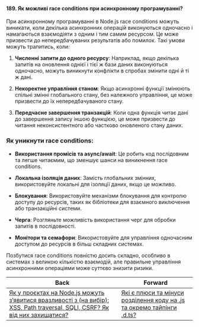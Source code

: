 #### 189. Як можливі race conditions при асинхронному програмуванні?

При асинхронному програмуванні в Node.js race conditions можуть виникати, коли декілька асинхронних операцій виконуються одночасно і намагаються взаємодіяти з одним і тим самим ресурсом. Це може призвести до непередбачуваних результатів або помилок. Такі умови можуть трапитись, коли:

1. **Численні запити до одного ресурсу**: Наприклад, якщо декілька запитів на оновлення однієї і тієї ж бази даних виконуються одночасно, можуть виникнути конфлікти в спробах змінити одні й ті ж дані.

2. **Некоректне управління станом**: Якщо асинхронні функції змінюють спільні змінні глобального стану, без належного управління, це може призвести до їх непередбачуваного стану.

3. **Передчасне завершення транзакцій**: Коли одна функція читає дані до завершення запису іншою функцією, це може призвести до читання неконсистентного або частково оновленого стану даних.

### Як уникнути race conditions:

- **Використання промісів та async/await**: Це робить код послідовним та легше читаємим, що зменшує шанси на виникнення race conditions.

- **Локальна ізоляція даних**: Замість глобальних змінних, використовуйте локальні для ізоляції даних, якщо це можливо.

- **Блокування**: Використовуйте механізми блокування для контролю доступу до ресурсів, таких як бібліотеки для взаємного виключення або транзакційні системи.

- **Черга**: Розгляньте можливість використання черг для обробки запитів в послідовності.

- **Монітори та семафори**: Використовуйте для управління одночасним доступом до ресурсів в більш складних системах. 

Позбутися race conditions повністю досить складно, особливо в системах з великою кількістю взаємодій, але правильне управління асинхронними операціями може суттєво знизити ризики.

| Back | Forward |
|---|---|
| [Як у проєктах на Node.js можуть з’явитися вразливості з (на вибір): XSS, Path traversal, SQLI, CSRF? Як від них захищатися?](/ua/strong-middle/questions-for-an-application-programmer-on-nodejs/how-can-vulnerabilities-with-choose-one-xss-path-traversal-sqli-and-csrf-occur-in-nodejs-projects-and-how-to-protect-against-them.md)  | [Які є плюси та мінуси розділення коду на .js та окремо тайпінги .d.ts?](/ua/strong-middle/questions-for-an-application-programmer-on-nodejs/what-are-the-pros-and-cons-of-splitting-code-into-js-and-separate-type-definitions-in-dts.md) |